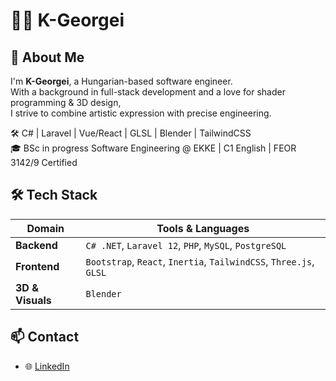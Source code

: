 # 👨‍💻 K-Georgei

## 🧠 About Me
I'm **K-Georgei**, a Hungarian-based software engineer.  
With a background in full-stack development and a love for shader programming & 3D design,  
I strive to combine artistic expression with precise engineering.

🛠️ C# | Laravel | Vue/React | GLSL | Blender | TailwindCSS  
🎓 BSc in progress Software Engineering @ EKKE | C1 English | FEOR 3142/9 Certified

## 🛠️ Tech Stack

| Domain              | Tools & Languages                                                                 |
|---------------------|------------------------------------------------------------------------------------|
| **Backend**         | `C# .NET`, `Laravel 12`, `PHP`, `MySQL`, `PostgreSQL`                             |
| **Frontend**        | `Bootstrap`, `React`, `Inertia`, `TailwindCSS`, `Three.js`, `GLSL`                |
| **3D & Visuals**    | `Blender`                                                                        |

## 📫 Contact

- 🌐 [LinkedIn](www.linkedin.com/in/kleingergo)  
